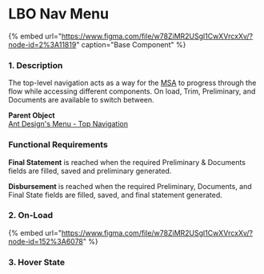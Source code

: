 # LBO Nav Menu

{% embed url="https://www.figma.com/file/w78ZiMR2USgl1CwXVrcxXv/?node-id=2%3A11819" caption="Base Component" %}

### 1. **Description**

The top-level navigation acts as a way for the [MSA](/@carputty/s/axle-doc/~/drafts/-Mj6PiC0RODKAHAW-Crz/) to progress through the flow while accessing different components. On load, Trim, Preliminary, and Documents are available to switch between.

**Parent Object**  
[Ant Design's Menu - Top Navigation ](https://ant.design/components/menu/)

### **Functional Requirements**

**Final Statement** is reached when the required Preliminary & Documents fields are filled, saved and preliminary generated.

**Disbursement** is reached when the required Preliminary, Documents, and Final State fields are filled, saved, and final statement generated.

### 2. On-Load 

{% embed url="https://www.figma.com/file/w78ZiMR2USgl1CwXVrcxXv/?node-id=152%3A6078" %}

### 3. Hover State



